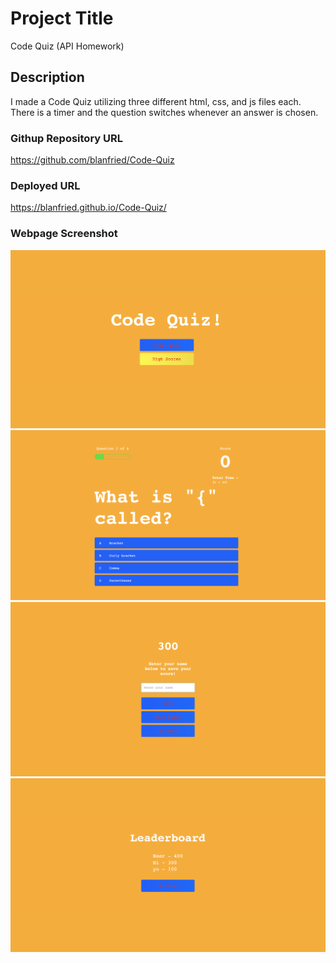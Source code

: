 # Project Title

Code Quiz (API Homework)

## Description

I made a Code Quiz utilizing three different html, css, and js files each. There is a timer and the question switches whenever an answer is chosen.

### Githup Repository URL
https://github.com/blanfried/Code-Quiz

### Deployed URL
https://blanfried.github.io/Code-Quiz/



### Webpage Screenshot
![index.html screenshot](./assets/images/index.html%20screenshot.png)
![game.html screenshot](./assets/images/game.html%20screenshot.png)
![end.html screenshot](./assets/images/end.html%20screenshot.png)
![highscores.html screenshot](./assets/images/highscores.html%20screenshot.png)